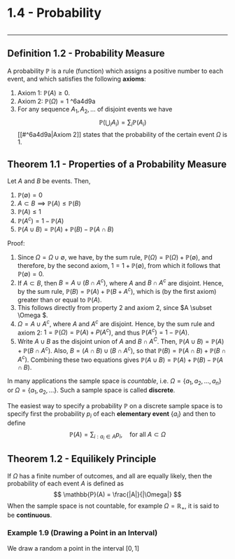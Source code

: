 # 1.4 - Probability 
```table-of-contents
```
---

## Definition 1.2 - Probability Measure
A probability $\mathbb{P}$ is a rule (function) which assigns a positive number to each event, and which satisfies the following **axioms**:
1. Axiom 1: $\mathbb{P}(A) \geq 0$.
2. Axiom 2: $\mathbb{P}(\Omega)=1$ ^6a4d9a
3. For any sequence $A_{1},A_{2},\dots$ of disjoint events we have
$$
\mathbb{P}\left( \bigcup_{i}A_{i} \right) = \sum_{i} \mathbb{P}(A_{i})
$$
[[#^6a4d9a|Axiom 2]] states that the probability of the certain event $\Omega$ is 1. 

## Theorem 1.1 - Properties of a Probability Measure
Let $A$ and $B$ be events. Then,
1. $\mathbb{P}(\emptyset) = 0$
2. $A \subset B \implies \mathbb{P}(A) \leq \mathbb{P}(B)$
3. $\mathbb{P}(A) \leq 1$
4. $\mathbb{P}(A^c) = 1 - \mathbb{P}(A)$
5. $\mathbb{P}(A \cup B) = \mathbb{P}(A)+\mathbb{P}(B)-\mathbb{P}(A \cap B)$

Proof:
1. Since $\Omega = \Omega \cup \emptyset$, we have, by the sum rule, $\mathbb{P}(\Omega) = \mathbb{P}(\Omega) + \mathbb{P}(\emptyset)$, and therefore, by the second axiom, $1=1+\mathbb{P}(\emptyset)$, from which it follows that $\mathbb{P}(\emptyset)=0$.
2. If $A \subset B$, then $B=A \cup (B \cap A^c)$, where $A$ and $B \cap A^c$ are disjoint. Hence, by the sum rule, $\mathbb{P}(B) = \mathbb{P}(A) + \mathbb{P}(B+A^c)$, which is (by the first axiom) greater than or equal to $\mathbb{P}(A)$.
3. This follows directly from property 2 and axiom 2, since $A \subset \Omega $.
4. $\Omega = A \cup A^c$, where $A$ and $A^c$ are disjoint. Hence, by the sum rule and axiom 2: $1 = \mathbb{P}(\Omega) = \mathbb{P}(A)+P(A^c)$, and thus $\mathbb{P}(A^c) = 1-\mathbb{P}(A)$.
5. Write $A \cup B$ as the disjoint union of $A$ and $B \cap A^C$. Then, $\mathbb{P}(A \cup B) = \mathbb{P}(A)+\mathbb{P}(B\cap A^c)$. Also, $B=(A \cap B) \cup (B \cap A^c)$, so that $\mathbb{P}(B)=\mathbb{P}(A \cap B) + \mathbb{P}(B \cap A^c)$. Combining these two equations gives $\mathbb{P}(A \cup B)=\mathbb{P}(A)+\mathbb{P}(B)-\mathbb{P}(A \cap B)$.

In many applications the sample space is *countable*, i.e. $\Omega = \{ a_{1},a_{2},\dots,a_{n} \}$ or $\Omega = \{ a_{1},a_{2},\dots \}$. Such a sample space is called **discrete**.

The easiest way to specify a probability $\mathbb{P}$ on a discrete sample space is to specify first the probability $p_{i}$ of each **elementary event** $\{ a_{i} \}$ and then to define
$$
\mathbb{P}(A) = \sum_{i:a_{i}\in A} p_{i}, \quad \text{for all }A \subset \Omega 
$$
## Theorem 1.2 - Equilikely Principle
If $\Omega$ has a finite number of outcomes, and all are equally likely, then the probability of each event $A$ is defined as
$$
\mathbb{P}(A) = \frac{|A|}{|\Omega|} 
$$
When the sample space is not countable, for example $\Omega = \mathbb{R}_{+}$, it is said to be **continuous**.

### Example 1.9 (Drawing a Point in an Interval)
We draw a random a point in the interval $[0,1]$